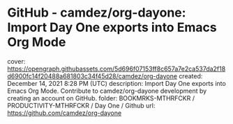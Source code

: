 # GitHub - camdez/org-dayone: Import Day One exports into Emacs Org Mode

cover: https://opengraph.githubassets.com/5d696f07153ff8c657a7e2ca537da2f18d6900fc14f20488a681803c34f45d28/camdez/org-dayone
created: December 14, 2021 8:28 PM (UTC)
description: Import Day One exports into Emacs Org Mode. Contribute to camdez/org-dayone development by creating an account on GitHub.
folder: BOOKMRKS-MTHRFCKR / PRODUCTIVITY-MTHRFCKR / Day One / Github
url: https://github.com/camdez/org-dayone